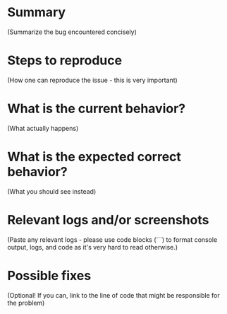 # Summary
(Summarize the bug encountered concisely)


# Steps to reproduce
(How one can reproduce the issue - this is very important)


# What is the current behavior?
(What actually happens)


# What is the expected correct behavior?

(What you should see instead)


# Relevant logs and/or screenshots

(Paste any relevant logs - please use code blocks (```) to format console output,
logs, and code as it's very hard to read otherwise.)


# Possible fixes
(Optional! If you can, link to the line of code that might be responsible for the problem)

